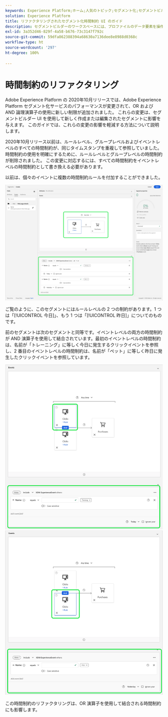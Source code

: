 ```yaml
---
keywords: Experience Platform;ホーム;人気のトピック;セグメント化;セグメントビルダー
solution: Experience Platform
title: リファクタリングされたセグメント化時間制約 UI のガイド
description: セグメントビルダーのワークスペースには、プロファイルのデータ要素を操作できる豊富な機能があります。ワークスペースには、ルールを作成および編集するための直感的なコントロール（例えば、データプロパティを表示する際に使用するドラッグ＆ドロップタイルなど）があります。
exl-id: 3a352d46-829f-4a58-b676-73c3147f792c
source-git-commit: 59dfa862388394a68630a7136dee8e8988d0368c
workflow-type: ht
source-wordcount: '297'
ht-degree: 100%

---
```


# 時間制約のリファクタリング

Adobe Experience Platform の 2020年10月リリースでは、Adobe Experience Platform セグメント化サービスのパフォーマンスが変更されて、OR および AND 論理演算子の使用に新しい制限が追加されました。 これらの変更は、セグメントビルダー UI を使用して新しく作成または編集されたセグメントに影響を与えます。 このガイドでは、これらの変更の影響を軽減する方法について説明します。

2020年10月リリース以前は、ルールレベル、グループレベルおよびイベントレベルのすべての時間制約が、同じタイムスタンプを重複して参照していました。 時間制約の使用を明確にするために、ルールレベルとグループレベルの時間制約が削除されました。 この変更に対応するには、すべての時間制約をイベントレベルの時間制約として書き換える必要があります。

以前は、個々のイベントに複数の時間制約ルールを付加することができました。

![セグメントビルダーで以前の形式の時間制約がハイライト表示されています。](../images/ui/segment-refactoring/former-time-constraint.png)

ご覧のように、このセグメントにはルールレベルの 2 つの制約があります。1 つは「[!UICONTROL 今日]」、もう 1 つは「[!UICONTROL 昨日]」についてのものです。

前のセグメントは次のセグメントと同等です。イベントレベルの両方の時間制約が AND 演算子を使用して結合されています。最初のイベントレベルの時間制約は、名前が「トレーニング」に等しく今日に発生するクリックイベントを参照し、2 番目のイベントレベルの時間制約は、名前が「ペット」に等しく昨日に発生したクリックイベントを参照しています。

![セグメントビルダーで、新しい形式の時間制約がハイライト表示されています。](../images/ui/segment-refactoring/time-constraint-1.png) ![セグメントビルダーで、新しい形式の時間制約がハイライト表示されています。](../images/ui/segment-refactoring/time-constraint-2.png)

この時間制約のリファクタリングは、OR 演算子を使用して結合される時間制約にも影響します。
